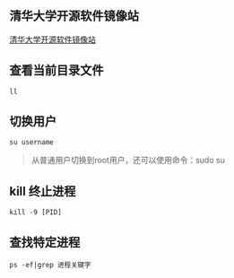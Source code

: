 ## 清华大学开源软件镜像站

[清华大学开源软件镜像站](https://mirrors.tuna.tsinghua.edu.cn/)

## 查看当前目录文件

`ll`

## 切换用户

`su username`

>从普通用户切换到root用户，还可以使用命令：sudo su

## kill 终止进程

`kill -9 [PID]`

## 查找特定进程

`ps -ef|grep 进程关键字`